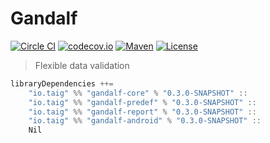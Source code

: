 # Gandalf

[![Circle CI](https://img.shields.io/circleci/project/Taig/Gandalf/develop.svg)](https://circleci.com/gh/Taig/Gandalf/tree/develop)
[![codecov.io](https://codecov.io/github/Taig/Gandalf/coverage.svg?branch=develop)](https://codecov.io/github/Taig/Gandalf?branch=develop)
[![Maven](https://img.shields.io/maven-central/v/io.taig/gandalf_2.11.svg)](http://search.maven.org/#artifactdetails%7Cio.taig%7Cgandalf_2.11%7C0.3.0%7Cjar)
[![License](https://img.shields.io/badge/license-MIT-blue.svg)](https://raw.githubusercontent.com/Taig/Gandalf/master/LICENSE)

> Flexible data validation

````scala
libraryDependencies ++=
    "io.taig" %% "gandalf-core" % "0.3.0-SNAPSHOT" ::
    "io.taig" %% "gandalf-predef" % "0.3.0-SNAPSHOT" ::
    "io.taig" %% "gandalf-report" % "0.3.0-SNAPSHOT" ::
    "io.taig" %% "gandalf-android" % "0.3.0-SNAPSHOT" ::
    Nil
````